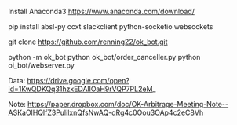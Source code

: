 Install Anaconda3
https://www.anaconda.com/download/

pip install absl-py ccxt slackclient python-socketio websockets


git clone https://github.com/renning22/ok_bot.git

python -m ok_bot
python ok_bot/order_canceller.py
python oi_bot/webserver.py


Data:
https://drive.google.com/open?id=1KwQDKQq31hzxEDAllOaH9rVQP7PL2eM_

Note:
https://paper.dropbox.com/doc/OK-Arbitrage-Meeting-Note--ASKaOlHQlfZ3PulilxnQfsNwAQ-qRg4c0Oou3OAp4c2eC8Vh
